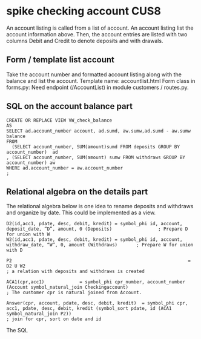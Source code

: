 # spike checking account CUS8

An account listing is called from a list of account. An account listing list the account information above. Then, the account entries are listed with two columns Debit and Credit to denote deposits and with drawals.


## Form / template list account

Take the account number and formatted account listing along with the balance and list the account.
Template name: accountlist.html
Form class in forms.py: 
Need endpoint (/AccountList) in module customers / routes.py.

## SQL on the account balance part


    CREATE OR REPLACE VIEW VW_check_balance
    AS
    SELECT ad.account_number account, ad.sumd, aw.sumw,ad.sumd - aw.sumw balance
    FROM
      (SELECT account_number, SUM(amount)sumd FROM deposits GROUP BY account_number)  ad
    , (SELECT account_number, SUM(amount) sumw FROM withdraws GROUP BY account_number) aw
    WHERE ad.account_number = aw.account_number
    ;

## Relational algebra on the details part


The relational algebra  below is one idea to rename deposits and withdraws and organize by date. This could be implemented as a view.

    D2(id,acc1, pdate, desc, debit, kredit) = symbol_phi id, account, deposit_date, “D”, amount, 0 (Deposits)                 ; Prepare D for union with W
    W2(id,acc1, pdate, desc, debit, kredit) = symbol_phi id, account, withdraw_date, “W”, 0, amount (Withdraws)       ; Prepare W for union with D

    P2                                                                 = D2 U W2                                                                                ; a relation with deposits and withdraws is created

    ACA1(cpr,acc1)             = symbol_phi cpr_number, account_number (Account symbol_natural_join Checkingaccount)       
    ; The customer cpr is natural joined from Account.

    Answer(cpr, account, pdate, desc, debit, kredit)  = symbol_phi cpr, acc1, pdate, desc, debit, kredit (symbol_sort pdate, id (ACA1 symbol_natural_join P2))
    ; join for cpr, sort on date and id


The SQL 

